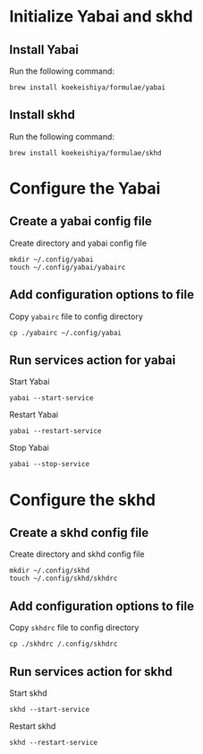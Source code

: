 # Initialize Yabai and skhd
## Install Yabai
Run the following command:
```shell
brew install koekeishiya/formulae/yabai
```

## Install skhd
Run the following command:
```shell
brew install koekeishiya/formulae/skhd
```

# Configure the Yabai
## Create a yabai config file
Create directory and yabai config file
```shell
mkdir ~/.config/yabai
touch ~/.config/yabai/yabairc
```

## Add configuration options to file
Copy `yabairc` file to config directory
```shell
cp ./yabairc ~/.config/yabai
```

## Run services action for yabai
Start Yabai
```shell
yabai --start-service
```
Restart Yabai
```shell
yabai --restart-service
```
Stop Yabai
```shell
yabai --stop-service
```

# Configure the skhd
## Create a skhd config file
Create directory and skhd config file
```shell
mkdir ~/.config/skhd
touch ~/.config/skhd/skhdrc
```

## Add configuration options to file
Copy `skhdrc` file to config directory
```shell
cp ./skhdrc /.config/skhdrc
```

## Run services action for skhd
Start skhd
```shell
skhd --start-service
```
Restart skhd
```shell
skhd --restart-service
```
